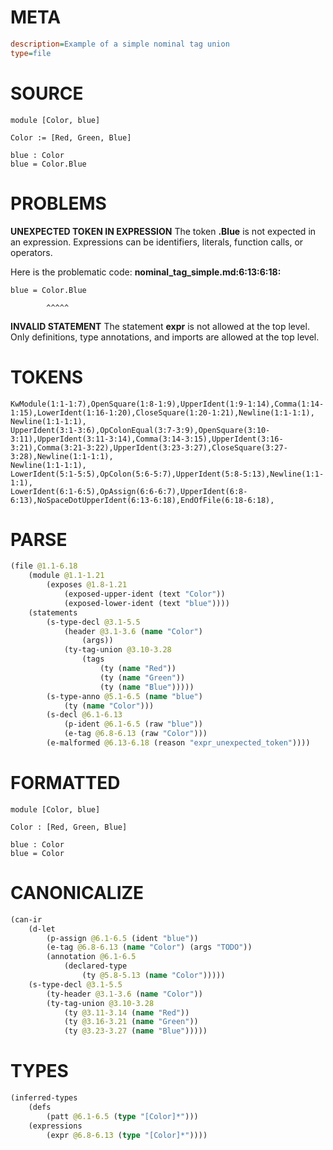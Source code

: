 # META
~~~ini
description=Example of a simple nominal tag union
type=file
~~~
# SOURCE
~~~roc
module [Color, blue]

Color := [Red, Green, Blue]

blue : Color
blue = Color.Blue
~~~
# PROBLEMS
**UNEXPECTED TOKEN IN EXPRESSION**
The token **.Blue** is not expected in an expression.
Expressions can be identifiers, literals, function calls, or operators.

Here is the problematic code:
**nominal_tag_simple.md:6:13:6:18:**
```roc
blue = Color.Blue
```
            ^^^^^


**INVALID STATEMENT**
The statement **expr** is not allowed at the top level.
Only definitions, type annotations, and imports are allowed at the top level.

# TOKENS
~~~zig
KwModule(1:1-1:7),OpenSquare(1:8-1:9),UpperIdent(1:9-1:14),Comma(1:14-1:15),LowerIdent(1:16-1:20),CloseSquare(1:20-1:21),Newline(1:1-1:1),
Newline(1:1-1:1),
UpperIdent(3:1-3:6),OpColonEqual(3:7-3:9),OpenSquare(3:10-3:11),UpperIdent(3:11-3:14),Comma(3:14-3:15),UpperIdent(3:16-3:21),Comma(3:21-3:22),UpperIdent(3:23-3:27),CloseSquare(3:27-3:28),Newline(1:1-1:1),
Newline(1:1-1:1),
LowerIdent(5:1-5:5),OpColon(5:6-5:7),UpperIdent(5:8-5:13),Newline(1:1-1:1),
LowerIdent(6:1-6:5),OpAssign(6:6-6:7),UpperIdent(6:8-6:13),NoSpaceDotUpperIdent(6:13-6:18),EndOfFile(6:18-6:18),
~~~
# PARSE
~~~clojure
(file @1.1-6.18
	(module @1.1-1.21
		(exposes @1.8-1.21
			(exposed-upper-ident (text "Color"))
			(exposed-lower-ident (text "blue"))))
	(statements
		(s-type-decl @3.1-5.5
			(header @3.1-3.6 (name "Color")
				(args))
			(ty-tag-union @3.10-3.28
				(tags
					(ty (name "Red"))
					(ty (name "Green"))
					(ty (name "Blue")))))
		(s-type-anno @5.1-6.5 (name "blue")
			(ty (name "Color")))
		(s-decl @6.1-6.13
			(p-ident @6.1-6.5 (raw "blue"))
			(e-tag @6.8-6.13 (raw "Color")))
		(e-malformed @6.13-6.18 (reason "expr_unexpected_token"))))
~~~
# FORMATTED
~~~roc
module [Color, blue]

Color : [Red, Green, Blue]

blue : Color
blue = Color
~~~
# CANONICALIZE
~~~clojure
(can-ir
	(d-let
		(p-assign @6.1-6.5 (ident "blue"))
		(e-tag @6.8-6.13 (name "Color") (args "TODO"))
		(annotation @6.1-6.5
			(declared-type
				(ty @5.8-5.13 (name "Color")))))
	(s-type-decl @3.1-5.5
		(ty-header @3.1-3.6 (name "Color"))
		(ty-tag-union @3.10-3.28
			(ty @3.11-3.14 (name "Red"))
			(ty @3.16-3.21 (name "Green"))
			(ty @3.23-3.27 (name "Blue")))))
~~~
# TYPES
~~~clojure
(inferred-types
	(defs
		(patt @6.1-6.5 (type "[Color]*")))
	(expressions
		(expr @6.8-6.13 (type "[Color]*"))))
~~~
